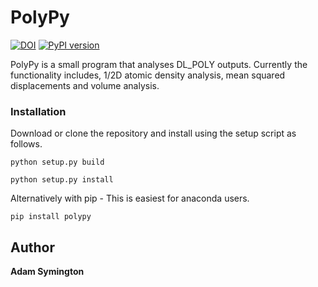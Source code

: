 # PolyPy
   
[![DOI](https://zenodo.org/badge/138055040.svg)](https://zenodo.org/badge/latestdoi/138055040) [![PyPI version](https://badge.fury.io/py/polypy.svg)](https://badge.fury.io/py/polypy)  

PolyPy is a small program that analyses DL_POLY outputs. Currently the functionality includes, 1/2D atomic density analysis, mean squared displacements and volume analysis. 


### Installation

Download or clone the repository and install using the setup script as follows. 

```
python setup.py build

python setup.py install
```

Alternatively with pip - This is easiest for anaconda users. 

```
pip install polypy
```

## Author
**Adam Symington** 


